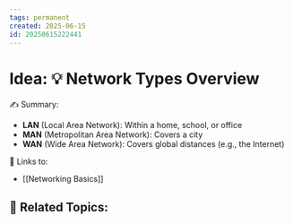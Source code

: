 ```yaml
---
tags: permanent
created: 2025-06-15
id: 20250615222441
---
```


# Idea: 💡 Network Types Overview

✍ Summary:
- **LAN** (Local Area Network): Within a home, school, or office
- **MAN** (Metropolitan Area Network): Covers a city
- **WAN** (Wide Area Network): Covers global distances (e.g., the Internet)

🔗 Links to:
- [[Networking Basics]]

👀 Related Topics:
- 
